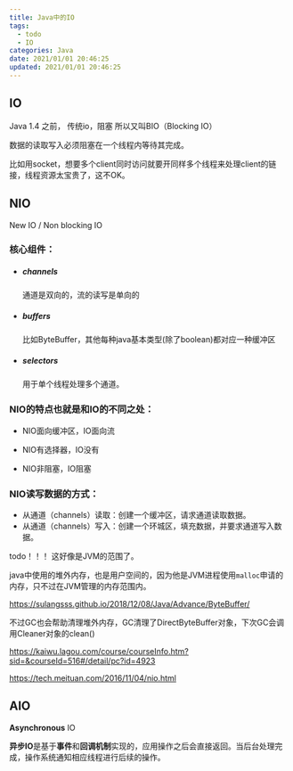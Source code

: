 ```yaml
---
title: Java中的IO
tags: 
  - todo
  - IO
categories: Java
date: 2021/01/01 20:46:25
updated: 2021/01/01 20:46:25
---
```




## IO

Java 1.4 之前， 传统io，阻塞 所以又叫BIO（Blocking IO）

数据的读取写入必须阻塞在一个线程内等待其完成。

比如用socket，想要多个client同时访问就要开同样多个线程来处理client的链接，线程资源太宝贵了，这不OK。



## NIO

New IO / Non blocking IO

### 核心组件：

- ##### channels

  通道是双向的，流的读写是单向的

- ##### buffers

  比如ByteBuffer，其他每种java基本类型(除了boolean)都对应一种缓冲区

- ##### selectors

  用于单个线程处理多个通道。

### NIO的特点也就是和IO的不同之处：

- NIO面向缓冲区，IO面向流

- NIO有选择器，IO没有
- NIO非阻塞，IO阻塞

### NIO读写数据的方式：

- 从通道（channels）读取：创建一个缓冲区，请求通道读取数据。
- 从通道（channels）写入：创建一个环城区，填充数据，并要求通道写入数据。



todo！！！  这好像是JVM的范围了。

java中使用的堆外内存，也是用户空间的，因为他是JVM进程使用`malloc`申请的内存，只不过在JVM管理的内存范围内。

https://sulangsss.github.io/2018/12/08/Java/Advance/ByteBuffer/

不过GC也会帮助清理堆外内存，GC清理了DirectByteBuffer对象，下次GC会调用Cleaner对象的clean()

https://kaiwu.lagou.com/course/courseInfo.htm?sid=&courseId=516#/detail/pc?id=4923

https://tech.meituan.com/2016/11/04/nio.html







## AIO

**Asynchronous** IO

**异步IO**是基于**事件**和**回调机制**实现的，应用操作之后会直接返回。当后台处理完成，操作系统通知相应线程进行后续的操作。